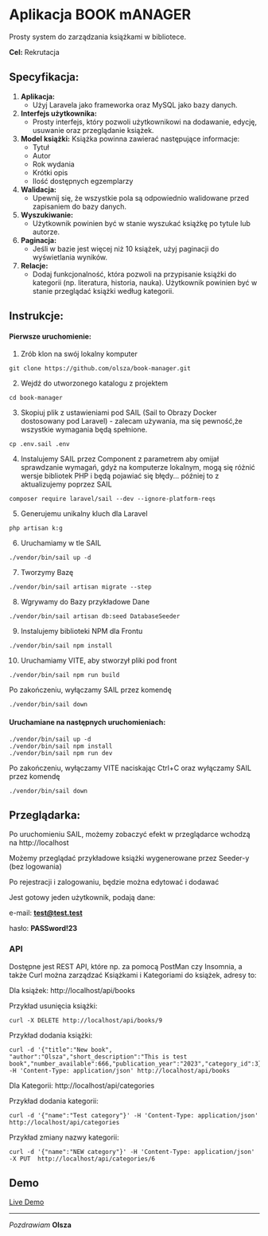 # Aplikacja BOOK mANAGER

Prosty system do zarządzania książkami w bibliotece.

**Cel:** Rekrutacja

## Specyfikacja:
1. **Aplikacja:**
    - Użyj Laravela jako frameworka oraz MySQL jako bazy danych.
2. **Interfejs użytkownika:**
    - Prosty interfejs, który pozwoli użytkownikowi na dodawanie, edycję, usuwanie oraz przeglądanie książek.
3. **Model książki:**
	Książka powinna zawierać następujące informacje:
	- Tytuł
	- Autor
	- Rok wydania
	- Krótki opis
	- Ilość dostępnych egzemplarzy
4. **Walidacja:**
	- Upewnij się, że wszystkie pola są odpowiednio walidowane przed zapisaniem do bazy danych.
5. **Wyszukiwanie:**
	- Użytkownik powinien być w stanie wyszukać książkę po tytule lub autorze.
6. **Paginacja:**
    - Jeśli w bazie jest więcej niż 10 książek, użyj paginacji do wyświetlania wyników.
7. **Relacje:**
    - Dodaj funkcjonalność, która pozwoli na przypisanie książki do kategorii (np. literatura, historia, nauka). Użytkownik powinien być w stanie przeglądać książki według kategorii.

## Instrukcje:
#### Pierwsze uruchomienie:

1. Zrób klon na swój lokalny komputer
```shell
git clone https://github.com/olsza/book-manager.git
```

2. Wejdź do utworzonego katalogu z projektem
```shell
cd book-manager
```

3. Skopiuj plik z ustawieniami pod SAIL (Sail to Obrazy Docker dostosowany pod Laravel) - zalecam używania, ma się pewność,że wszystkie wymagania będą spełnione.
```shell
cp .env.sail .env
```

4. Instalujemy SAIL przez Component z parametrem aby omijał sprawdzanie wymagań, gdyż na komputerze lokalnym, mogą się różnić wersje bibliotek PHP i będą pojawiać się błędy... później to z aktualizujemy poprzez SAIL
```shell
composer require laravel/sail --dev --ignore-platform-reqs
```

5. Generujemu unikalny kluch dla Laravel
```shell
php artisan k:g
```

6. Uruchamiamy w tle SAIL
```shell
./vendor/bin/sail up -d
```

7. Tworzymy Bazę
```shell
./vendor/bin/sail artisan migrate --step
```

8. Wgrywamy do Bazy przykładowe Dane
```shell
./vendor/bin/sail artisan db:seed DatabaseSeeder
```

9. Instalujemy biblioteki NPM dla Frontu
```shell
./vendor/bin/sail npm install
```

10. Uruchamiamy VITE, aby stworzył pliki pod front
```shell
./vendor/bin/sail npm run build
```

Po zakończeniu, wyłączamy SAIL przez komendę
```shell
./vendor/bin/sail down
```

#### Uruchamiane na następnych uruchomieniach:

```shell
./vendor/bin/sail up -d
./vendor/bin/sail npm install
./vendor/bin/sail npm run dev
```

Po zakończeniu, wyłączamy VITE naciskając Ctrl+C oraz wyłączamy SAIL przez komendę
```shell
./vendor/bin/sail down
```

## Przeglądarka:

Po uruchomieniu SAIL, możemy zobaczyć efekt w przeglądarce wchodzą na http://localhost

Możemy przeglądać przykładowe książki wygenerowane przez Seeder-y (bez logowania)

Po rejestracji i zalogowaniu, będzie można edytować i dodawać

Jest gotowy jeden użytkownik, podają dane:

e-mail: **test@test.test**

hasło: **PASSword!23**

### API

Dostępne jest REST API, które np. za pomocą PostMan czy Insomnia, a także Curl można zarządzać Książkami i Kategoriami do książek, adresy to:

Dla książek:
http://localhost/api/books

Przykład usunięcia książki:
```shell
curl -X DELETE http://localhost/api/books/9
```
Przykład dodania książki:
```shell
curl -d '{"title":"New book", "author":"Olsza","short_description":"This is test book","number_available":666,"publication_year":"2023","category_id":3}' -H 'Content-Type: application/json' http://localhost/api/books
```


Dla Kategorii:
http://localhost/api/categories

Przykład dodania kategorii:
```shell
curl -d '{"name":"Test category"}' -H 'Content-Type: application/json' http://localhost/api/categories
```
Przykład zmiany nazwy kategorii:
```shell
curl -d '{"name":"NEW category"}' -H 'Content-Type: application/json' -X PUT  http://localhost/api/categories/6
```

## Demo

[Live Demo](https://book-manager.czlowiek.it/)

---
*Pozdrawiam*
**Olsza**

